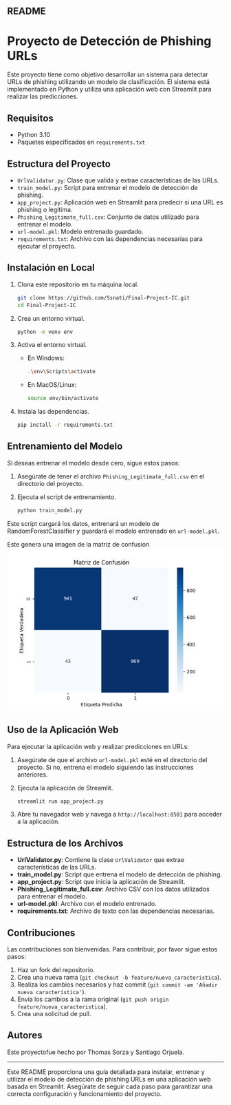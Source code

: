 ## README

# Proyecto de Detección de Phishing URLs

Este proyecto tiene como objetivo desarrollar un sistema para detectar URLs de phishing utilizando un modelo de clasificación. El sistema está implementado en Python y utiliza una aplicación web con Streamlit para realizar las predicciones.

## Requisitos

- Python 3.10
- Paquetes especificados en `requirements.txt`

## Estructura del Proyecto

- `UrlValidator.py`: Clase que valida y extrae características de las URLs.
- `train_model.py`: Script para entrenar el modelo de detección de phishing.
- `app_project.py`: Aplicación web en Streamlit para predecir si una URL es phishing o legítima.
- `Phishing_Legitimate_full.csv`: Conjunto de datos utilizado para entrenar el modelo.
- `url-model.pkl`: Modelo entrenado guardado.
- `requirements.txt`: Archivo con las dependencias necesarias para ejecutar el proyecto.

## Instalación en Local

1. Clona este repositorio en tu máquina local.
   ```bash
   git clone https://github.com/Ssnati/Final-Project-IC.git
   cd Final-Project-IC
   ```

2. Crea un entorno virtual.
   ```bash
   python -m venv env
   ```

3. Activa el entorno virtual.

   - En Windows:
     ```bash
     .\env\Scripts\activate
     ```
   - En MacOS/Linux:
     ```bash
     source env/bin/activate
     ```

4. Instala las dependencias.
   ```bash
   pip install -r requirements.txt
   ```

## Entrenamiento del Modelo

Si deseas entrenar el modelo desde cero, sigue estos pasos:

1. Asegúrate de tener el archivo `Phishing_Legitimate_full.csv` en el directorio del proyecto.

2. Ejecuta el script de entrenamiento.
   ```bash
   python train_model.py
   ```

Este script cargará los datos, entrenará un modelo de RandomForestClassifier y guardará el modelo entrenado en `url-model.pkl`.

Este genera una imagen de la matriz de confusion
![Diagrama del Proyecto](confusion_matrix.png)

## Uso de la Aplicación Web

Para ejecutar la aplicación web y realizar predicciones en URLs:

1. Asegúrate de que el archivo `url-model.pkl` esté en el directorio del proyecto. Si no, entrena el modelo siguiendo las instrucciones anteriores.

2. Ejecuta la aplicación de Streamlit.
   ```bash
   streamlit run app_project.py
   ```

3. Abre tu navegador web y navega a `http://localhost:8501` para acceder a la aplicación.

## Estructura de los Archivos

- **UrlValidator.py**: Contiene la clase `UrlValidator` que extrae características de las URLs.
- **train_model.py**: Script que entrena el modelo de detección de phishing.
- **app_project.py**: Script que inicia la aplicación de Streamlit.
- **Phishing_Legitimate_full.csv**: Archivo CSV con los datos utilizados para entrenar el modelo.
- **url-model.pkl**: Archivo con el modelo entrenado.
- **requirements.txt**: Archivo de texto con las dependencias necesarias.

## Contribuciones

Las contribuciones son bienvenidas. Para contribuir, por favor sigue estos pasos:

1. Haz un fork del repositorio.
2. Crea una nueva rama (`git checkout -b feature/nueva_caracteristica`).
3. Realiza los cambios necesarios y haz commit (`git commit -am 'Añadir nueva característica'`).
4. Envía los cambios a la rama original (`git push origin feature/nueva_caracteristica`).
5. Crea una solicitud de pull.

## Autores

Este proyectofue hecho por Thomas Sorza y Santiago Orjuela.

---

Este README proporciona una guía detallada para instalar, entrenar y utilizar el modelo de detección de phishing URLs en una aplicación web basada en Streamlit. Asegúrate de seguir cada paso para garantizar una correcta configuración y funcionamiento del proyecto. 
